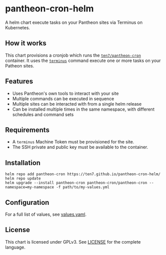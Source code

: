 # pantheon-cron-helm

A helm chart execute tasks on your Pantheon sites via Terminus on Kubernetes.

## How it works

This chart provisions a cronjob which runs the [`ten7/pantheon-cron`](https://hub.docker.com/repository/docker/ten7/pantheon-cron) container. It uses the [`terminus`](https://pantheon.io/docs/terminus) command execute one or more tasks on your Patheon sites.

## Features

* Uses Pantheon's own tools to interact with your site
* Multiple commands can be executed in sequence
* Multiple sites can be interacted with from a single helm release
* Can be installed multiple times in the same namespace, with different schedules and command sets

## Requirements

* A `terminus` Machine Token must be provisioned for the site.
* The SSH private and public key must be available to the container.

## Installation

```shell
helm repo add pantheon-cron https://ten7.github.io/pantheon-cron-helm/
helm repo update
helm upgrade --install pantheon-cron pantheon-cron/pantheon-cron --namespace=my-namespace -f path/to/my-values.yml
```

## Configuration

For a full list of values, see [values.yaml](https://raw.githubusercontent.com/ten7/pantheon-cron-helm/main/charts/pantheon-cron/values.yaml).

## License

This chart is licensed under GPLv3. See [LICENSE](https://raw.githubusercontent.com/ten7/pantheon-cron-helm/main/LICENSE) for the complete language.
